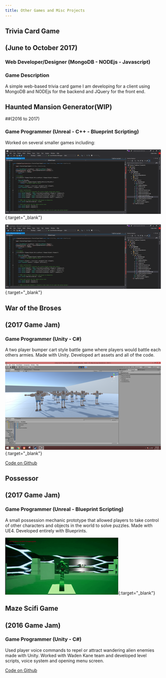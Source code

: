 ```yaml
---
title: Other Games and Misc Projects
---
```


## Trivia Card Game
## (June to October 2017)
### Web Developer/Designer (MongoDB - NODEjs - Javascript)

### Game Description
A simple web-based trivia card game I am developing for a client using MongoDB and NODEjs for the backend and JQuery for the front end.


## Haunted Mansion Generator(WIP)
##(2016 to 2017)
### Game Programmer (Unreal - C++ - Blueprint Scripting)

Worked on several smaller games including:

[![Haunted Mansion Generator Preview Image](/assets/img/MiscGames/HMGPreview.png)](/assets/img/MiscGames/HMGPreview.png){:target="_blank"}
<div style="display:none;">_</div>

[![Haunted Mansion Generator Preview Image](/assets/img/MiscGames/HMGPreview.png)](/assets/img/MiscGames/HMGPreview.png){:target="_blank"}
<div style="display:none;">_</div>


## War of the Broses
## (2017 Game Jam)
### Game Programmer (Unity - C#)

A two player bumper cart style battle game where players would battle each others armies. Made with Unity. Developed art assets and all of the code.

[![War of the Broses Preview](/assets/img/WOBPreview.png)](/assets/img/WOBPreview.png){:target="_blank"}
<div style="display:none;">_</div>

[Code on Github](https://github.com/calebsmth54/War-of-the-Broses)


## Possessor
## (2017 Game Jam)
### Game Programmer (Unreal - Blueprint Scripting)

A small possession mechanic prototype that allowed players to take control of other characters and objects in the world to solve puzzles. Made with UE4. Developed entirely with Blueprints.

[![Possessor Preview Picture](/assets/img/PossPreview.gif)](/assets/img/PossPreview.gif){:target="_blank"}
<div style="display:none;">_</div>


## Maze Scifi Game
## (2016 Game Jam)
### Game Programmer (Unity - C#)

Used player voice commands to repel or attract wandering alien enemies made with Unity. Worked with Waden Kane team and developed level scripts, voice system and opening menu screen.

[Code on Github](https://github.com/moariqplz/Country-Men-GameJam)